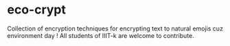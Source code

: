 # eco-crypt
Collection of encryption techniques for encrypting text to natural emojis cuz environment day !
All students of IIIT-k are welcome to contribute. 
